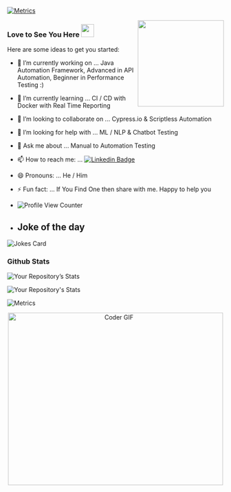 [![Metrics](https://github.com/Mitesh411/Mitesh411/actions/workflows/blank.yml/badge.svg?branch=master)](https://github.com/Mitesh411/Mitesh411/actions/workflows/blank.yml)

<img align='right' src='https://media.giphy.com/media/bcKmIWkUMCjVm/giphy.gif' width='200"'>

### Love to See You Here  <img src="https://raw.githubusercontent.com/aemmadi/aemmadi/master/wave.gif" width="30px">


Here are some ideas to get you started:

- 🔭 I’m currently working on ...         Java Automation Framework, Advanced in API Automation, Beginner in Performance Testing :)

- 🌱 I’m currently learning ...           CI / CD with Docker with Real Time Reporting 

- 👯 I’m looking to collaborate on ...    Cypress.io &  Scriptless Automation 

- 🤔 I’m looking for help with ...        ML / NLP & Chatbot Testing

- 💬 Ask me about ...                     Manual to Automation Testing 

- 📫 How to reach me: ...                 [![Linkedin Badge](https://img.shields.io/badge/-MiteshDandade-blue?style=flat-square&logo=Linkedin&logoColor=white&link=https://www.linkedin.com/in/mitesh-dandade-1a62085b)](https://www.linkedin.com/in/mitesh-dandade-1a62085b)

- 😄 Pronouns: ...                        He / Him

- ⚡ Fun fact: ...                         If You Find One then share with me. Happy to help you 

- ![Profile View Counter](https://komarev.com/ghpvc/?username=Mitesh411)

- ## Joke of the day
![Jokes Card](https://readme-jokes.vercel.app/api)

### Github Stats
<!--
https://github.com/anuraghazra/github-readme-stats
All inbuilt themes :-
dark, radical, merko, gruvbox, tokyonight, onedark, cobalt, synthwave, highcontrast, dracula

&theme=tokyonight (to add the theme to below stats)
-->
![Your Repository’s Stats](https://github-readme-stats.vercel.app/api?username=Mitesh411&show_icons=true)

![Your Repository's Stats](https://github-readme-stats.vercel.app/api/top-langs/?username=Mitesh411&theme=blue-green&layout=compact)

![Metrics](https://metrics.lecoq.io/Mitesh411?template=classic&languages=1&languages.limit=8&languages.sections=most-used&languages.colors=github&languages.threshold=0%25&languages.indepth=false&languages.analysis.timeout=15&languages.categories=markup%2C%20programming&languages.recent.categories=markup%2C%20programming&languages.recent.load=300&languages.recent.days=14&config.timezone=Asia%2FCalcutta)


<p  align="center"><img src="https://media.giphy.com/media/SWoSkN6DxTszqIKEqv/giphy.gif" alt="Coder GIF" width="500" height="400">


